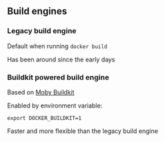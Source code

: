 ## Build engines

### Legacy build engine

Default when running `docker build`

Has been around since the early days

### Buildkit powered build engine

Based on [Moby Buildkit](https://github.com/moby/buildkit)

Enabled by environment variable:

```plaintext
export DOCKER_BUILDKIT=1
```

Faster and more flexible than the legacy build engine
